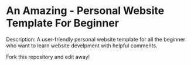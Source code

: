 # An Amazing - Personal Website Template For Beginner

Description: A user-friendly personal website template for all the beginner who want to learn website develpment with helpful comments.

Fork this repository and edit away!
